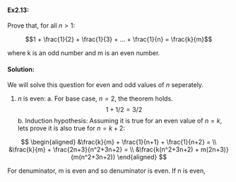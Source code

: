 #### Ex2.13:
Prove that, for all $n>1$:

$$1 + \frac{1}{2} + \frac{1}{3} + ... + \frac{1}{n} = \frac{k}{m}$$

where k is an odd number and m is an even number.

#### Solution:

We will solve this question for even and odd values of $n$ seperately.


1. $n$ is even:
      a. For base case, $n=2$, the theorem holds.
         $$1 + 1/2 = 3/2$$
      b. Induction hypothesis: Assuming it is true for an even value of $n = k$, lets prove it is also true for $n = k + 2$:

$$
\begin{aligned}
&\frac{k}{m} + \frac{1}{n+1} + \frac{1}{n+2} = \\
&\frac{k}{m} + \frac{2n+3}{n^2+3n+2} = \\
&\frac{k(n^2+3n+2) + m(2n+3)}{m(n^2+3n+2)}
\end{aligned}
$$

For denuminator, m is even and so denuminator is even. 
If n is even, 

